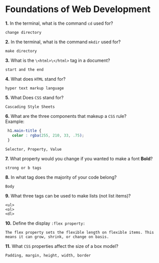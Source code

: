 # Foundations of Web Development

**1.** In the terminal, what is the command `cd` used for?
<!-- enter you answer in the space below -->
```
change directory
```

**2.** In the terminal, what is the command `mkdir` used for?
<!-- enter you answer in the space below -->
```
make directory
```

**3.** What is the `\<html>\</html>` tag in a document?
<!-- enter you answer in the space below -->
```
start and the end
```

**4.** What does `HTML` stand for?
<!-- enter you answer in the space below -->
```
hyper text markup language 
```

**5.** What Does `CSS` stand for?
<!-- enter you answer in the space below -->
```
Cascading Style Sheets
```

**6.** What are the three components that makeup a `CSS` rule? <br> Example:
```css
 h1.main-title {
   color : rgba(255, 210, 33, .75);
 }
```
<!-- enter you answer in the space below -->
```
Selector, Property, Value
```

**7.** What property would you change if you wanted to make a font **Bold**?
<!-- enter you answer in the space below -->
```
strong or b tags
```

**8.** In what tag does the majority of your code belong?
<!-- enter you answer in the space below -->
```
Body
```

**9.** What three tags can be used to make lists (not list items)?
<!-- enter you answer in the space below -->
```
<ul>
<ol>
<dl>
```

**10.** Define the display `:flex property:`
<!-- enter you answer in the space below -->
```
The flex property sets the flexible length on flexible items. This means it can grow, shrink, or change on basis.
```

**11.** What `CSS` properties affect the size of a box model?
<!-- enter you answer in the space below -->
```
Padding, margin, height, width, border
```